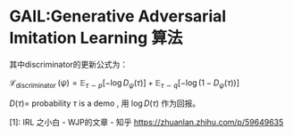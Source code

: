 # GAIL:Generative Adversarial Imitation Learning 算法

其中discriminator的更新公式为：

$\mathcal{L}_{\text {discriminator }}(\psi)=\mathbb{E}_{\tau \sim p}\left[-\log D_{\psi}(\tau)\right]+\mathbb{E}_{\tau \sim q}\left[-\log \left(1-D_{\psi}(\tau)\right)\right]$

$D(\tau)=$ probability $\tau$ is a demo , 用 $\log D(\tau)$ 作为回报。

[1]: IRL 之小白 - WJP的文章 - 知乎 https://zhuanlan.zhihu.com/p/59649635
